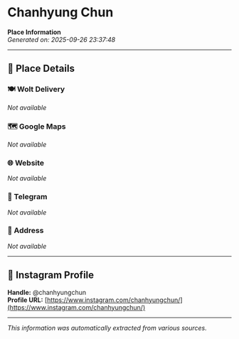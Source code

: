 # Chanhyung Chun

**Place Information**  
*Generated on: 2025-09-26 23:37:48*

---

## 📍 Place Details

### 🍽️ Wolt Delivery
*Not available*

### 🗺️ Google Maps
*Not available*

### 🌐 Website
*Not available*

### 📱 Telegram
*Not available*

### 📍 Address
*Not available*

---

## 🔗 Instagram Profile

**Handle:** @chanhyungchun  
**Profile URL:** [https://www.instagram.com/chanhyungchun/](https://www.instagram.com/chanhyungchun/)

---

*This information was automatically extracted from various sources.*
